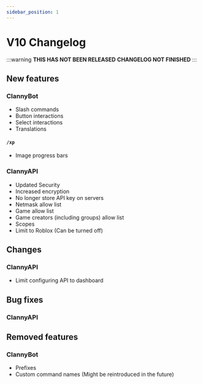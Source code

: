 ```yaml
---
sidebar_position: 1
---
```


# V10 Changelog

:::warning
**THIS HAS NOT BEEN RELEASED**
**CHANGELOG NOT FINISHED**
:::

## New features

### ClannyBot

- Slash commands
- Button interactions
- Select interactions
- Translations

#### `/xp`

- Image progress bars

### ClannyAPI

- Updated Security
 - Increased encryption
 - No longer store API key on servers
 - Netmask allow list
 - Game allow list
 - Game creators (including groups) allow list
 - Scopes
 - Limit to Roblox (Can be turned off)

## Changes

### ClannyAPI

- Limit configuring API to dashboard

## Bug fixes

### ClannyAPI

## Removed features

### ClannyBot

- Prefixes
- Custom command names (Might be reintroduced in the future)